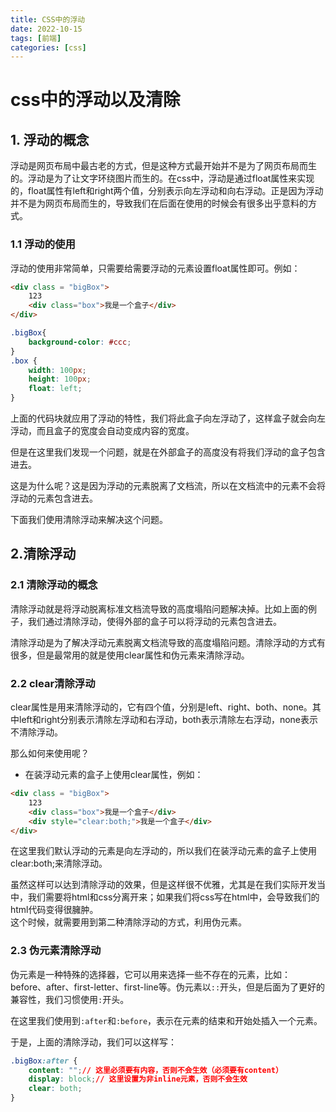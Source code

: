 ```yaml
---
title: CSS中的浮动
date: 2022-10-15
tags: [前端]
categories: [css]
---
```

# css中的浮动以及清除

## 1. 浮动的概念

浮动是网页布局中最古老的方式，但是这种方式最开始并不是为了网页布局而生的。浮动是为了让文字环绕图片而生的。在css中，浮动是通过float属性来实现的，float属性有left和right两个值，分别表示向左浮动和向右浮动。正是因为浮动并不是为网页布局而生的，导致我们在后面在使用的时候会有很多出乎意料的方式。

### 1.1 浮动的使用

浮动的使用非常简单，只需要给需要浮动的元素设置float属性即可。例如：

```html
<div class = "bigBox">
    123
    <div class="box">我是一个盒子</div>
</div>
```

```css
.bigBox{
    background-color: #ccc;
}
.box {
    width: 100px;
    height: 100px;
    float: left;
}
```

上面的代码块就应用了浮动的特性，我们将此盒子向左浮动了，这样盒子就会向左浮动，而且盒子的宽度会自动变成内容的宽度。

但是在这里我们发现一个问题，就是在外部盒子的高度没有将我们浮动的盒子包含进去。

这是为什么呢？这是因为浮动的元素脱离了文档流，所以在文档流中的元素不会将浮动的元素包含进去。

下面我们使用清除浮动来解决这个问题。

## 2.清除浮动

### 2.1 清除浮动的概念

清除浮动就是将浮动脱离标准文档流导致的高度塌陷问题解决掉。比如上面的例子，我们通过清除浮动，使得外部的盒子可以将浮动的元素包含进去。

清除浮动是为了解决浮动元素脱离文档流导致的高度塌陷问题。清除浮动的方式有很多，但是最常用的就是使用clear属性和伪元素来清除浮动。

### 2.2 clear清除浮动

clear属性是用来清除浮动的，它有四个值，分别是left、right、both、none。其中left和right分别表示清除左浮动和右浮动，both表示清除左右浮动，none表示不清除浮动。

那么如何来使用呢？

- 在装浮动元素的盒子上使用clear属性，例如：

```html
<div class = "bigBox">
    123
    <div class="box">我是一个盒子</div>
    <div style="clear:both;">我是一个盒子</div>
</div>
```

在这里我们默认浮动的元素是向左浮动的，所以我们在装浮动元素的盒子上使用clear:both;来清除浮动。

虽然这样可以达到清除浮动的效果，但是这样很不优雅，尤其是在我们实际开发当中，我们需要将html和css分离开来；如果我们将css写在html中，会导致我们的html代码变得很臃肿。  
这个时候，就需要用到第二种清除浮动的方式，利用伪元素。

### 2.3 伪元素清除浮动

伪元素是一种特殊的选择器，它可以用来选择一些不存在的元素，比如：before、after、first-letter、first-line等。伪元素以`::`开头，但是后面为了更好的兼容性，我们习惯使用`:`开头。

在这里我们使用到`:after`和`:before`，表示在元素的结束和开始处插入一个元素。

于是，上面的清除浮动，我们可以这样写：

```css
.bigBox:after {
    content: "";// 这里必须要有内容，否则不会生效（必须要有content）
    display: block;// 这里设置为非inline元素，否则不会生效
    clear: both;
}
```
